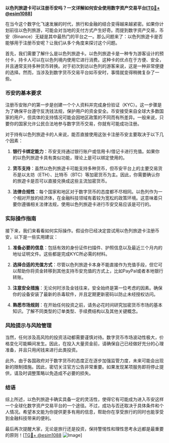 **以色列旅遊卡可以注册币安吗？一文详解如何安全使用数字资产交易平台[[TG💪+ @esim1088](https://t.me/s/esim1088)]**

在当今这个数字化飞速发展的时代，旅行和金融的结合变得越来越紧密。如果你计划前往以色列旅游，可能会对当地的支付方式产生好奇。而提到数字资产交易，币安（Binance）无疑是其中最热门的平台之一。那么问题来了：以色列旅遊卡是否能够用于注册币安呢？让我们从多个角度来探讨这个问题。

首先，我们需要了解什么是以色列旅遊卡。以色列旅遊卡是一种专为游客设计的预付卡，持卡人可以在以色列境内使用它进行消费。这种卡的优点在于方便、安全，并且通常支持多种货币转换。对于初次到访以色列的游客来说，这是一种非常便捷的选择。然而，当涉及到数字货币交易平台如币安时，事情就变得稍微复杂了一些。

### 币安的基本要求

注册币安账户的第一步是创建一个个人资料并完成身份验证（KYC）。这一步骤是为了确保平台遵守反洗钱法规，保护用户的资金安全。币安接受来自全球大多数国家的用户，但具体的支持情况可能会因地区政策的不同而有所差异。一般来说，只要你的国家允许公民合法地参与数字货币交易，你就有可能成功注册。

对于持有以色列旅遊卡的人来说，能否直接使用这张卡注册币安主要取决于以下几个因素：

1. **银行卡绑定能力**：币安支持通过银行账户或信用卡/借记卡进行充值。如果你的以色列旅遊卡具有类似功能，理论上是可以绑定使用的。
   
2. **货币支持**：虽然以色列旅遊卡可能支持多种货币，但币安平台上的主要交易货币是以太坊（ETH）、比特币（BTC）等加密货币为主。因此，你需要确认你的旅遊卡是否可以直接兑换成这些主流加密货币。

3. **法律合规性**：每个国家和地区对于数字货币的态度都不尽相同。以色列作为一个相对开放的经济体，在金融科技领域有着较为宽松的政策环境。这意味着只要你遵循相关法律法规，使用以色列旅遊卡进行币安交易应该是可行的。

### 实际操作指南

接下来，我们来看看如何实际操作。假设你已经决定尝试用以色列旅遊卡注册币安，以下是一些实用建议：

1. **准备必要的信息**：包括有效的身份证件扫描件、护照信息以及最近三个月内的地址证明文件。这些都是完成KYC所必需的材料。

2. **选择合适的充值方式**：尽管以色列旅遊卡本身不能直接作为充值手段，但它可以帮助你将资金转移到其他支持币安充值的方式上，比如PayPal或者本地银行转账。

3. **注意安全措施**：无论何时涉及金钱往来，安全始终是第一位考虑的因素。确保你的设备安装了最新的杀毒软件，并且定期更新密码以防止未经授权访问。

4. **熟悉市场规则**：在开始任何投资之前，请务必花时间研究加密货币市场的基本知识。了解不同类型的订单类型、手续费结构以及其他关键概念。

### 风险提示与风险管理

当然，任何涉及高风险的投资活动都需要谨慎对待。数字货币市场波动性极大，价格变化可能瞬间发生。因此，在投入大量资金前，请确保自己已经做好充分的心理准备，并且只用闲钱来进行此类投资。

此外，由于各国政府对于数字货币的态度正在逐步加强监管力度，未来可能会出现新的限制措施。因此，密切关注官方公告非常重要。如果发现某项服务即将停止提供，请及时调整策略以免造成不必要的损失。

### 结语

综上所述，以色列旅遊卡确实具备一定的灵活性，使得它有可能成为进入币安这样一个全球化数字资产交易平台的一个途径。不过，成功与否还取决于具体条件和个人情况。希望本文能为你提供更多有用的信息，帮助你在享受旅行的同时也能享受到金融科技带来的便利。

最后再次提醒大家，无论是旅行还是投资，保持警惕性和理性思考永远都是最重要的原则！[[TG💪+ @esim1088](https://t.me/s/esim1088) ![Image](https://i.postimg.cc/4NQfJmqS/Snipaste-2025-05-13-00-14-12.png)]